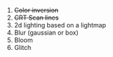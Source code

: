 1. ~~Color inversion~~
2. ~~CRT Scan lines~~
3. 2d lighting based on a lightmap
4. Blur (gaussian or box)
5. Bloom
6. Glitch